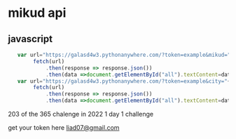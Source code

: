 # mikud api
## javascript
```javascript
   var url="https://galasd4w3.pythonanywhere.com/?token=example&mikud="+ document.getElementById("mikud").value
        fetch(url)
            .then(response => response.json())
            .then(data =>document.getElementById("all").textContent=data.city+","+data.street+","+data.numhouse)
   var url="https://galasd4w3.pythonanywhere.com/?token=example&city="+ document.getElementById("city").value+"&street="+document.getElementById("street").value+"&numhouse="+document.getElementById("numhouse").value
        fetch(url)
            .then(response => response.json())
            .then(data =>document.getElementById("all").textContent=data.mikud)         
```
203 of the 365 chalenge in 2022 1 day 1 challenge


get your token here 
liad07@gmail.com
